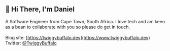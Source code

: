 ## 👋 Hi There, I'm Daniel

A Software Engineer from Cape Town, South Africa. I love tech and am keen as a bean to collaborate with you so please do get in touch.
<br/>
<br/>
Blog site: [https://twiggybuffalo.dev](https://www.twiggybuffalo.dev)
<br/>
Twitter: [@TwiggyBuffalo](https://twitter.com/twiggybuffalo)
